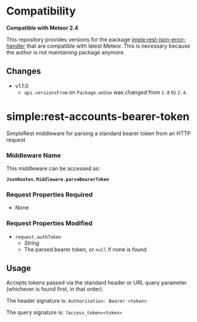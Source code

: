 # Compatibility

**Compatible with Meteor 2.4**

This repository provides versions for the package [imple:rest-json-error-handler](https://github.com/meteor-compat/meteor-rest/tree/devel/packages/rest-bearer-token-parser) that are compatible with latest Meteor. This is necessary because the author is not maintaining package anymore.

## Changes
- v1.1.0
  - `api.versionsFrom` on `Package.onUse` was changed from `1.0` to `2.4`.

# simple:rest-accounts-bearer-token

SimpleRest middleware for parsing a standard bearer token from an HTTP request

### Middleware Name

This middleware can be accessed as: 

**`JsonRoutes.Middleware.parseBearerToken`**

### Request Properties Required

- None

### Request Properties Modified

- `request.authToken`
  - _String_
  - The parsed bearer token, or `null` if none is found

## Usage

Accepts tokens passed via the standard header or URL query parameter (whichever is found first, in that order).

The header signature is: `Authorization: Bearer <token>`

The query signature is: `?access_token=<token>`
